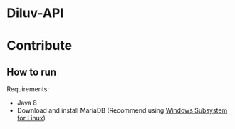 # Diluv-API

# Contribute

## How to run
Requirements:
- Java 8
- Download and install MariaDB (Recommend using [Windows Subsystem for Linux](https://docs.microsoft.com/en-us/windows/wsl/install-win10))
